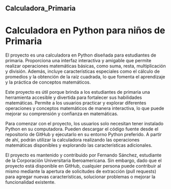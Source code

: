 ## **Calculadora_Primaria**

# **Calculadora en Python para niños de Primaria**

El proyecto es una calculadora en Python diseñada para estudiantes de primaria. Proporciona una interfaz interactiva y amigable que permite realizar operaciones matemáticas básicas, como suma, resta, multiplicación y división. Además, incluye características especiales como el cálculo de promedios y la obtención de la raíz cuadrada, lo que fomenta el aprendizaje y la práctica de conceptos matemáticos.

Este proyecto es útil porque brinda a los estudiantes de primaria una herramienta accesible y divertida para fortalecer sus habilidades matemáticas. Permite a los usuarios practicar y explorar diferentes operaciones y conceptos matemáticos de manera interactiva, lo que puede mejorar su comprensión y confianza en matemáticas.

Para comenzar con el proyecto, los usuarios solo necesitan tener instalado Python en su computadora. Pueden descargar el código fuente desde el repositorio de GitHub y ejecutarlo en su entorno Python preferido. A partir de ahí, podrán utilizar la calculadora realizando las operaciones matemáticas disponibles y explorando las características adicionales.

El proyecto es mantenido y contribuido por Fernando Sánchez, estudiante de la Corporación Universitaria Iberoamericana. Sin embargo, dado que el proyecto está disponible en GitHub, cualquier persona puede contribuir al mismo mediante la apertura de solicitudes de extracción (pull requests) para agregar nuevas características, solucionar problemas o mejorar la funcionalidad existente.
